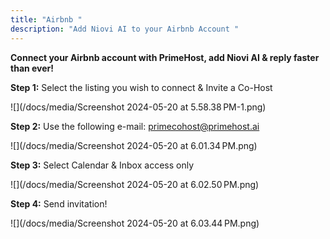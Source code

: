 ```yaml
---
title: "Airbnb "
description: "Add Niovi AI to your Airbnb Account "
---
```

**Connect your Airbnb account with PrimeHost, add Niovi AI & reply faster than ever!**

**Step 1:** Select the listing you wish to connect & Invite a Co-Host

![](/docs/media/Screenshot 2024-05-20 at 5.58.38 PM-1.png)

**Step 2:** Use the following e-mail: [primecohost@primehost.ai](mailto:cohost@primehost.ai)

![](/docs/media/Screenshot 2024-05-20 at 6.01.34 PM.png)

**Step 3:** Select Calendar & Inbox access only

![](/docs/media/Screenshot 2024-05-20 at 6.02.50 PM.png)

**Step 4:** Send invitation!

![](/docs/media/Screenshot 2024-05-20 at 6.03.44 PM.png)